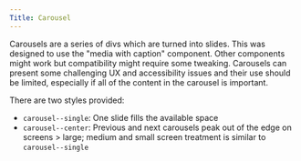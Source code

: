 ```yaml
---
Title: Carousel
---
```


Carousels are a series of divs which are turned into slides. This was designed to use the "media with caption" component. Other components might work but compatibility might require some tweaking. Carousels can present some challenging UX and accessibility issues and their use should be limited, especially if all of the content in the carousel is important. 

There are two styles provided: 

* `carousel--single`: One slide fills the available space
* `carousel--center`: Previous and next carousels peak out of the edge on screens > large; medium and small screen treatment is similar to `carousel--single`